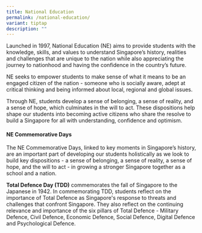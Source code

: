 ```yaml
---
title: National Education
permalink: /national-education/
variant: tiptap
description: ""
---
```

<p>Launched in 1997, National Education (NE) aims to provide students with
the knowledge, skills, and values to understand Singapore’s history, realities
and challenges that are unique to the nation while also appreciating the
journey to nationhood and having the confidence in the country’s future.</p>
<p></p>
<p>NE seeks to empower students to make sense of what it means to be an engaged
citizen of the nation - someone who is socially aware, adept at critical
thinking and being informed about local, regional and global issues.</p>
<p></p>
<p>Through NE, students develop a sense of belonging, a sense of reality,
and a sense of hope, which culminates in the will to act. These dispositions
help shape our students into becoming active citizens who share the resolve
to build a Singapore for all with understanding, confidence and optimism.</p>
<p></p>
<h4><strong>NE Commemorative Days</strong></h4>
<p></p>
<p>The NE Commemorative Days, linked to key moments in Singapore’s history,
are an important part of developing our students holistically as we look
to build key dispositions - a sense of belonging, a sense of reality, a
sense of hope, and the will to act - in growing a stronger Singapore together
as a school and a nation.</p>
<p></p>
<p><strong>Total Defence Day (TDD)</strong> commemorates the fall of Singapore
to the Japanese in 1942. In commemorating TDD, students reflect on the
importance of Total Defence as Singapore's response to threats and challenges
that confront Singapore. They also reflect on the continuing relevance
and importance of the six pillars of Total Defence - Military Defence,
Civil Defence, Economic Defence, Social Defence, Digital Defence and Psychological
Defence.</p>
<p></p>
<p>
<br>
</p>
<p></p>